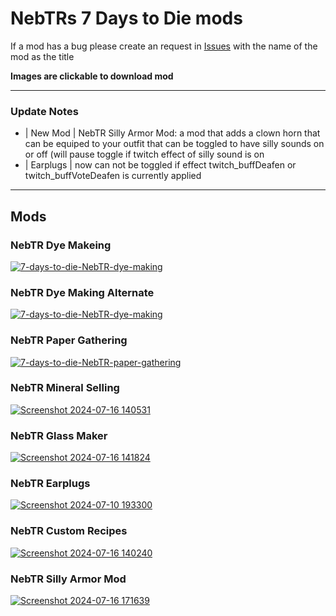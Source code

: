 # NebTRs 7 Days to Die mods
If a mod has a bug please create an request in [Issues](https://github.com/WildKillBill/NebTR_7_Days_To_Die_Mods/issues) with the name of the mod as the title

**Images are clickable to download mod**

<hr>

### Update Notes
- | New Mod | NebTR Silly Armor Mod: a mod that adds a clown horn that can be equiped to your outfit that can be toggled to have silly sounds on or off (will pause toggle if twitch effect of silly sound is on
- | Earplugs | now can not be toggled if effect twitch_buffDeafen or twitch_buffVoteDeafen is currently applied

<hr>

## Mods

### NebTR Dye Makeing
[![7-days-to-die-NebTR-dye-making](https://github.com/user-attachments/assets/21c64efe-94e9-4872-a476-c3054d4d28c2)](https://www.dropbox.com/scl/fi/uncta61c727olb17ei9ky/NebTRDyeMaking.zip?rlkey=7uhj1w0j73ibozkq6b4tkmkor&st=v109cti6&dl=0)


### NebTR Dye Making Alternate
[![7-days-to-die-NebTR-dye-making](https://github.com/user-attachments/assets/502584ef-6d22-4f62-b7ec-eff7c9f7cc33)](https://www.dropbox.com/scl/fi/5ugmn3a1fq8cwx1byffs1/NebTRDyeMakingAlternate.zip?rlkey=5w9y84155d1y4mula4uopytyh&st=20hteb6b&dl=0)


### NebTR Paper Gathering
[![7-days-to-die-NebTR-paper-gathering](https://github.com/user-attachments/assets/931903b6-8a4d-465c-9ec5-a1c473a00dbf)](https://www.dropbox.com/scl/fi/8xc6av59ksbjy4gd0bqrb/NebTRPaperGathering.zip?rlkey=g4iz814ko7f9z33bz5weaasxw&st=aade9p62&dl=0)


### NebTR Mineral Selling
[![Screenshot 2024-07-16 140531](https://github.com/user-attachments/assets/eadcf1cd-8284-4cf4-bb72-5ab985637a41)](https://www.dropbox.com/scl/fi/kmnjo6rmh3dzo5u3l5r09/NebTRMineralSelling.zip?rlkey=3sq1j3ji63he9x7ifsly7u37l&st=368i2dka&dl=0)


### NebTR Glass Maker
[![Screenshot 2024-07-16 141824](https://github.com/user-attachments/assets/59684a17-ce4f-475a-9a44-6f56f34cfffd)](https://www.dropbox.com/scl/fi/z5cm8fvqqathyrtcbmiqx/NebTRGlassMaker.zip?rlkey=7th9e0ys8glkpedadd4iyocvt&st=j7z547dd&dl=0)


### NebTR Earplugs
[![Screenshot 2024-07-10 193300](https://github.com/user-attachments/assets/79f279bb-0b11-4c98-b3b6-c5b5077cebc0)](https://www.dropbox.com/scl/fi/qfqu4xf0eo4fgkvksese0/NebTREarPlugs.zip?rlkey=z1t6133k073j97a1foc8rffyl&st=tlfemzmm&dl=0)


### NebTR Custom Recipes
[![Screenshot 2024-07-16 140240](https://github.com/user-attachments/assets/075feb5e-717a-4911-917e-1d497f5c3d17)](https://www.dropbox.com/scl/fi/79mgbxm245kw8i2mocbcj/NebTRCustomRecipes.zip?rlkey=8gbb84w38vafpiiqj9tt8o36o&st=te46uzri&dl=0)


### NebTR Silly Armor Mod
[![Screenshot 2024-07-16 171639](https://github.com/user-attachments/assets/f62a0eda-f093-4252-9ef0-d9293645c8a0)](https://www.dropbox.com/scl/fi/ik2gj4dqwbeb9vr8bs3su/NebTRSillyArmorMod.zip?rlkey=6pxylhmebeomrwmkpxxj98qql&st=zcijq0e7&dl=0)



